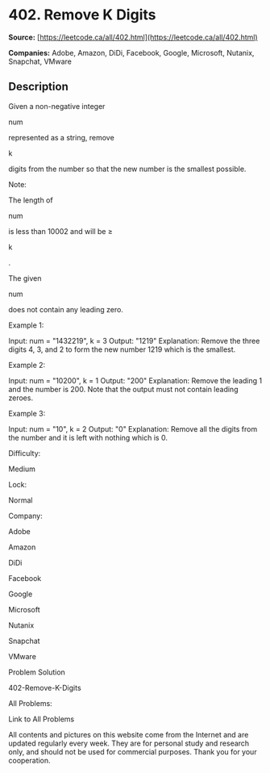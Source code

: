 # 402. Remove K Digits

**Source:** [https://leetcode.ca/all/402.html](https://leetcode.ca/all/402.html)

**Companies:** Adobe, Amazon, DiDi, Facebook, Google, Microsoft, Nutanix, Snapchat, VMware

## Description

Given a non-negative integer

num

represented as a string, remove

k

digits from
        the number so that the new number is the smallest possible.

Note:

The length of

num

is less than 10002 and will be ≥

k

.

The given

num

does not contain any leading zero.

Example 1:

Input: num = "1432219", k = 3
Output: "1219"
Explanation: Remove the three digits 4, 3, and 2 to form the new number 1219 which is the smallest.

Example 2:

Input: num = "10200", k = 1
Output: "200"
Explanation: Remove the leading 1 and the number is 200. Note that the output must not contain leading zeroes.

Example 3:

Input: num = "10", k = 2
Output: "0"
Explanation: Remove all the digits from the number and it is left with nothing which is 0.

Difficulty:

Medium

Lock:

Normal

Company:

Adobe

Amazon

DiDi

Facebook

Google

Microsoft

Nutanix

Snapchat

VMware

Problem Solution

402-Remove-K-Digits

All Problems:

Link to All Problems

All contents and pictures on this website come from the Internet and are updated regularly every week. They are for personal study and research only, and should not be used for commercial purposes. Thank you for your cooperation.

